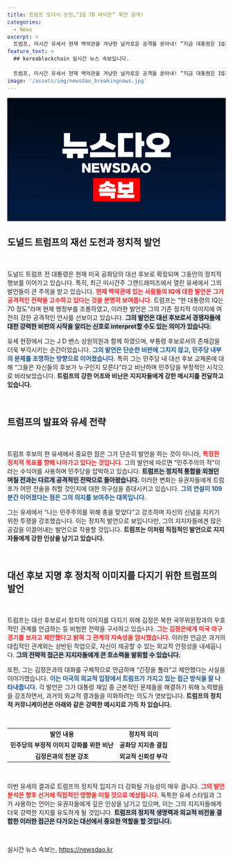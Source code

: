 ```yaml
---
title: 트럼프 또다시 논란…“IQ 70 바이든” 폭언 공개!
categories:
  - News
excerpt: >
  트럼프, 미시간 유세서 현재 백악관을 겨냥한 날카로운 공격들 쏟아내! “지금 대통령은 IQ가 70”이라는 치명적 발언부터 김정은과의 친분까지, 그의 파격적인 발언이 주목받고 있다. 클릭해서 자세히 알아보세요!
feature_text: >
  ## koreablockchain 실시간 뉴스 속보입니다.

  트럼프, 미시간 유세서 현재 백악관을 겨냥한 날카로운 공격들 쏟아내! “지금 대통령은 IQ가 70”이라는 치명적 발언부터 김정은과의 친분까지, 그의 파격적인 발언이 주목받고 있다. 클릭해서 자세히 알아보세요!
image: '/assets/img/newsdao_breakingnews.jpg'
---
```


<p><img src="/assets/img/newsdao_breakingnews.jpg" alt="koreablockchain 속보" /></p>

<h2 data-ke-size="size26">도널드 트럼프의 재선 도전과 정치적 발언</h2>

<p data-ke-size="size16">&nbsp;</p>

<p>도널드 트럼프 전 대통령은 현재 미국 공화당의 대선 후보로 확정되며 그동안의 정치적 행보를 이어가고 있습니다. 특히, 최근 미시간주 그랜드래피즈에서 열린 유세에서 그의 발언들이 큰 주목을 받고 있습니다. <b><span style="color: #ee2323;">현재 백악관에 있는 사람들의 IQ에 대한 발언은 그가 공격적인 전략을 고수하고 있다는 것을 분명히 보여줍니다.</span></b> 트럼프는 “현 대통령의 IQ는 70 정도”라며 현재 행정부를 조롱하였고, 이러한 발언은 그의 기존 정치적 이미지에 여전히 강한 공격적인 언사를 선보이고 있습니다. <b><span style="background-color: #21538527;">그의 발언은 대선 후보로서 경쟁자들에 대한 강력한 비판의 시작을 알리는 신호로 interpret할 수도 있는 의미가 있습니다.</span></b></p>

<p>유세 현장에서 그는 J D 밴스 상원의원과 함께 하였으며, 부통령 후보로서의 존재감을 더욱 부각시키는 순간이었습니다. <b><span style="color: #1a5490;">그의 발언은 단순한 비판에 그치지 않고, 민주당 내부의 문제를 조명하는 방향으로 이어졌습니다.</span></b> 특히 그는 민주당 내 대선 후보 교체론에 대해 “그들은 자신들의 후보가 누구인지 모른다”라고 비난하며 민주당을 부정적인 시각으로 바라보았습니다. <b>트럼프의 강한 어조와 비난은 지지자들에게 강한 메시지를 전달하고 있습니다.</b></p>

<p data-ke-size="size16">&nbsp;</p>

<h2 data-ke-size="size26">트럼프의 발표와 유세 전략</h2>

<p data-ke-size="size16">&nbsp;</p>

<p>트럼프 후보의 한 유세에서 중요한 점은 그가 단순히 발언을 하는 것이 아니라, <b><span style="color: #ee2323;">특정한 정치적 목표를 향해 나아가고 있다는 것입니다.</span></b> 그의 발언에 따르면 “민주주의의 적”이라는 수식어를 사용하며 민주당을 압박하고 있습니다. <b><span style="background-color: #21538527;">트럼프는 정치적 통합을 외쳤던 며칠 전과는 다르게 공격적인 전략으로 돌아왔습니다.</span></b> 이러한 변화는 유권자들에게 트럼프가 어떤 전술을 취할 것인지에 대한 의구심을 증대시키고 있습니다. <b><span style="color: #1a5490;">그의 연설이 109분간 이어졌다는 점은 그의 의지를 보여주는 대목입니다.</span></b></p>

<p>그는 유세에서 “나는 민주주의를 위해 총을 맞았다”고 강조하며 자신의 신념을 지키기 위한 투쟁을 강조했습니다. 이는 정치적 발언으로 보입니다만, 그의 지지자들에겐 많은 공감을 이끌어내는 발언으로 작용할 것입니다. <b>트럼프는 이처럼 직접적인 발언으로 지지자들에게 강한 인상을 남기고 있습니다.</b></p>

<p data-ke-size="size16">&nbsp;</p>

<h2 data-ke-size="size26">대선 후보 지명 후 정치적 이미지를 다지기 위한 트럼프의 발언</h2>

<p data-ke-size="size16">&nbsp;</p>

<p>트럼프는 대선 후보로서 정치적 이미지를 다지기 위해 김정은 북한 국무위원장과의 우호적인 관계를 언급하는 등 비범한 전략을 구사하고 있습니다. <b><span style="color: #ee2323;">그는 김정은에게 미국 야구 경기를 보자고 제안했다고 밝혀 그 관계의 지속성을 암시했습니다.</span></b> 이러한 언급은 과거의 대립적인 관계와는 상반된 작업으로, 자신이 제공할 수 있는 외교적 안정성을 내세웁니다. <b><span style="background-color: #21538527;">그의 전략적 접근은 지지자들에게 큰 호소력을 발휘할 수 있습니다.</span></b></p>

<p>또한, 그는 김정은과의 대화를 구체적으로 언급하며 “긴장을 풀라”고 제안했다는 사실을 이야기했습니다. <b><span style="color: #1a5490;">이는 미국의 외교적 입장에서 트럼프가 가지고 있는 접근 방식을 잘 나타내줍니다.</span></b> 각 발언은 그가 대통령 재임 중 근본적인 문제들을 해결하기 위해 노력했음을 강조하면서, 과거의 외교적 결과들을 미화하려는 의도가 엿보입니다. <b>트럼프의 정치적 커뮤니케이션은 아래와 같은 강력한 메시지로 가득 차 있습니다.</b></p>

<p data-ke-size="size16">&nbsp;</p>

<table>
<tr>
<td style="text-align: center; height: 17px;"><b>발언 내용</b></td>
<td style="text-align: center; height: 17px;"><b>정치적 의미</b></td>
</tr>
<tr>
<td style="text-align: center; height: 17px;"><b>민주당의 부정적 이미지 강화를 위한 비난</b></td>
<td style="text-align: center; height: 17px;"><b>공화당 지지층 결집</b></td>
</tr>
<tr>
<td style="text-align: center; height: 17px;"><b>김정은과의 친분 강조</b></td>
<td style="text-align: center; height: 17px;"><b>외교적 신뢰성 부각</b></td>
</tr>
</table>

<p data-ke-size="size16">&nbsp;</p>

<p>이번 유세의 결과로 트럼프의 정치적 입지가 더 강화될 가능성이 매우 큽니다. <b><span style="color: #ee2323;">그의 발언 분석은 향후 선거에 직접적인 영향을 미칠 것으로 예상됩니다.</span></b> 독특한 유세 스타일과 그가 사용하는 언어는 유권자들에게 깊은 인상을 남기고 있으며, 이는 그의 지지자들에게 더욱 강력한 지지를 유도하게 될 것입니다. <b><span style="background-color: #21538527;">트럼프의 정치적 생명력과 외교적 비전을 결합한 이러한 접근은 다가오는 대선에서 중요한 역할을 할 것입니다.</span></b> </p>

<p data-ke-size="size16">&nbsp;</p>
실시간 뉴스 속보는, <a href="https://newsdao.kr" rel="dofollow">https://newsdao.kr</a>


